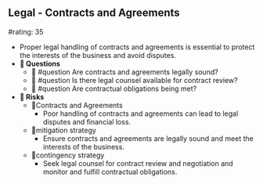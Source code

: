 ## Legal - Contracts and Agreements
#rating: 35
- Proper legal handling of contracts and agreements is essential to protect the interests of the business and avoid disputes.
- **💭 Questions**
  - 💭 #question Are contracts and agreements legally sound?
  - 💭 #question Is there legal counsel available for contract review?
  - 💭 #question Are contractual obligations being met?
- **🚨 Risks**
  - 🚨Contracts and Agreements
    - Poor handling of contracts and agreements can lead to legal disputes and financial loss.
  - 🚨mitigation strategy
    - Ensure contracts and agreements are legally sound and meet the interests of the business.
  - 🚨contingency strategy
    - Seek legal counsel for contract review and negotiation and monitor and fulfill contractual obligations.


